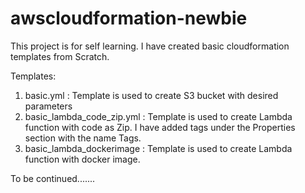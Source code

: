 # awscloudformation-newbie

This project is for self learning. I have created basic cloudformation templates from Scratch.

Templates:
1. basic.yml : Template is used to create S3 bucket with desired parameters
2. basic_lambda_code_zip.yml : Template is used to create Lambda function with code as Zip. I have added tags under the Properties section with the name Tags. 
3. basic_lambda_dockerimage : Template is used to create Lambda function with docker image. 

To be continued.......